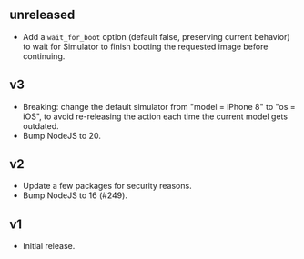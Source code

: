 ## unreleased

- Add a `wait_for_boot` option (default false, preserving current behavior) to
  wait for Simulator to finish booting the requested image before continuing.

## v3

- Breaking: change the default simulator from "model = iPhone 8" to "os = iOS",
  to avoid re-releasing the action each time the current model gets outdated.
- Bump NodeJS to 20.

## v2

- Update a few packages for security reasons.
- Bump NodeJS to 16 (#249).

## v1

- Initial release.
